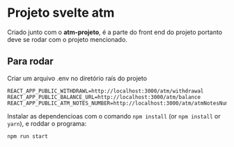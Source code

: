 # Projeto svelte atm

Criado junto com  o __atm-projeto__, é a parte do front end do projeto portanto deve se rodar com o projeto mencionado.


## Para rodar

Criar um arquivo .env no diretório raís do projeto 
```
REACT_APP_PUBLIC_WITHDRAWL=http://localhost:3000/atm/withdrawal
REACT_APP_PUBLIC_BALANCE_URL=http://localhost:3000/atm/balance
REACT_APP_PUBLIC_ATM_NOTES_NUMBER=http://localhost:3000/atm/atmNotesNumber

```

Instalar as dependencioas com o comando  `npm install` (or `npm install` or `yarn`), e roddar o programa:

```bash
npm run start


